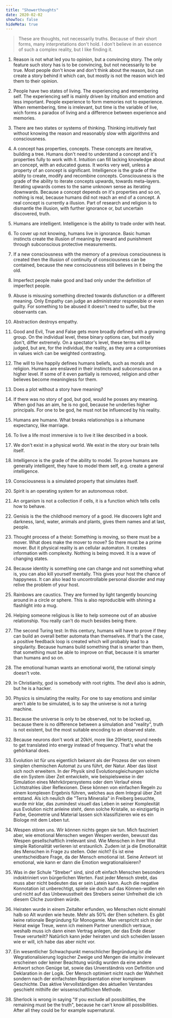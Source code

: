 ```yaml
---
title: "Showerthoughts"
date: 2020-02-02
showToc: false
hideMeta: true
---
```


> These are thoughts, not necessarily truths. Because of their short forms, many interpretations don't hold. I don't believe in an essence of such a complex reality, but I like finding it.

1. Reason is not what led you to opinion, but a convincing story. The only feature such story has is to be convincing, but not  necessarily to be true. Most people don't know and don't think about the reason, but can create a story behind it which can, but mostly is not the reason wich led them to their opinion.
2. People have two states of living. The experiencing and remembering self. The experiencing self is mainly driven by intuition and emotion and less important. People experience to form memories not to experience. When remembering, time is irrelevant, but time is the variable of live, wich forms a paradox of living and a difference between experience and memories.

3. There are two states or systems of thinking. Thinking intuitively fast without knowing the reason and reasonably slow with algorithms and consciousness.
   
4. A concept has properties, concepts. These concepts are iterative, building a tree. Humans don't need to understand a concept and it's properties fully to work with it. Intuition can fill lacking knowledge about an concept, with an educated guess. It works very well, unless a property of an concept is significant. Intelligence is the grade of the ability to create, modify and recombine concepts. Consciousness is the grade of the ability to iterate concepts upwards, towards meta–layers. Iterating upwards comes to the same unknown sense as iterating downwards. Because a concept depends on it's properties and so on, nothing is real, because humans did not reach an end of a concept. A real concept is currently a illusion. Part of research and religion is to dismantle the illusion, with further ignorance or, but uncertain discovered, truth.

5. Humans are intelligent. Intelligence is the ability to trade order with heat.

6. To cover up not knowing, humans live in ignorance. Basic human instincts create the illusion of meaning by reward and punishment through subconscious protective measurements.

7. If a new consciousness with the memory of a previous consciousness is created then the illusion of continuity of consciousness can be contained, because the new consciousness still believes in it being the old.

8. Imperfect people make good and bad only under the definition of imperfect people.  

9. Abuse is misusing something directed towards disfunction or a different meaning. Only Empathy can judge an administrator responsible or even guilty. For something to be abused it doesn't need to suffer, but the observants can.  

10. Abstraction destroys empathy.  

11. Good and Evil, True and False gets more broadly defined with a growing group. On the individual level, these binary options can, but mostly don't, differ extremely. On a spectator's level, these terms will be judged, but are, for the individual, the reality, as they are a compromises in values wich can be weighted contrasting.  

12. The will to live happily defines humans beliefs, such as morals and religion. Humans are enslaved in their instincts and subconscious on a higher level. If some of it even partially is removed, religion and other believes become meaningless for them.

13. Does a plot without a story have meaning?  

14. If there was no story of god, but god, would he posses any meaning. When god has an aim, he is no god, because he underlies higher principals. For one to be god, he must not be influenced by his reality.

15. Humans are humane. What breaks relationships is a inhumane expectancy, like marriage.  

16. To live a life most immersive is to live it like described in a book.

17. We don't exist in a physical world. We exist in the story our brain tells itself.  

18. Intelligence is the grade of the ability to model. To prove humans are generally intelligent, they have to model them self, e.g. create a general intelligence.

19. Consciousness is a simulated property that simulates itself.  

20. Spirit is an operating system for an autonomous robot.  

21. An organism is not a collection if cells, it is a function which tells cells how to behave.  

22. Genisis is the the childhood memory of a good. He discovers light and darkness, land, water, animals and plants, gives them names and at last, people.  

23. Thought process of a theist: Something is moving, so there must be a mover. What does make the mover to move? So there must be a prime mover. But it physical reality is an cellular automaton. It creates information with complexity. Nothing is being moved. It is a wave of changing states.  

24. Because identity is something one can change and not something what is, you can also kill yourself mentally. This gives your host the chance of happyness. It can also lead to uncontrollable personal disorder and may relive the problem of your host.  

25. Rainbows are caustics. They are formed by light tangently bouncing around in a circle or sphere. This is also reproducible with shining a flashlight into a mug.  

26. Helping someone religious is like to help someone out of an abusive relationship. You really can't do much besides being there.  

27. The second Turing test: In this century, humans will have to prove if they can build an overall better automata than themselves. If that's the case, a positive feedback loop is created which will probably lead to a singularity. Because humans build something that is smarter than them, that something must be able to improve on that, because it is smarter than humans and so on.  

28. The emotional human wants an emotional world, the rational simply doesn't vote.

29. In Christianity, god is somebody with root rights. The devil also is admin, but he is a hacker.  

30. Physics is simulating the reality. For one to say emotions and similar aren't able to be simulated, is to say the universe is not a turing machine.  

31. Because the universe is only to be observed, not to be locked up, because there is no difference between a simulation and "reality", truth is not existent, but the most suitable encoding to an observed state.

32. Because neurons don't work at 20kH, more like 20Hertz, sound needs to get translated into energy instead of frequency. That's what the gehörkanal does.

33. Evolution ist für uns eigentlich bekannt als der Prozess der von einem simplen chemischen Automat zu uns führt, der Natur. Aber das lässt sich noch erweitern. In der Physik sind Evolutionsgleichungen solche die ein System über Zeit entwickeln, wie beispielsweise in der Simulation eines Mehrkörpersystems oder dem Verlauf eines Lichtstrahles über Reflexionen. Diese können von einfachen Regeln zu einem komplexen Ergebnis führen, welches aus dem Integral über Zeit entstand. Als ich neulich die "Terra Mineralia" in Freiberg besuchte, wurde mir klar, das zumindest visuell das Leben in seiner Komplexität aus Evolution nicht anleine steht, denn solche Kristalle, so einzigartig in Farbe, Geometrie und Material lassen sich klassifizieren wie es ein Biologe mit dem Leben tut.

34. Wespen stören uns. Wir können nichts gegen sie tun. Mich fasziniert aber, wie emotional Menschen wegen Wespen werden, bewusst das Wespen gesellschaftlich irrelevant sind. Wie Menschen in ihrer Wut simple Rationalität verlieren ist erstaunlich. Zudem ist ja die Emotionalität des Menschen in Frage zu stellen. Oder nicht? Es ist eine unentscheidbare Frage, da der Mensch emotional ist. Seine Antwort ist emotional, wie kann er dann die Emotion wegrationalisieren?

35. Was in der Schule "Streber" sind, sind oft einfach Menschen besonders indoktriniert von bürgerlichen Werten. Fast jeder Mensch strebt, das muss aber nicht bedeuten das er sein Latein kann. Auch die negative Konnotation ist unberechtigt, spiele sie doch auf das Können-wollen ein und nicht auf das Unbewusstheit des Strebers seiner Unfreiheit die ich diesem Cliche zuordnen würde.

36. Heiraten wurde in einem Zeitalter erfunden, wo Menschen nicht einmahl halb so Alt wurden wie heute. Mehr als 50% der Ehen scheitern. Es gibt keine rationale Begründung für Monogamie. Man verspricht sich in der Heirat ewige Treue, wenn ich meinem Partner unendlich vertraue, weshalb muss ich dann einen Vertrag anlegen, der das Ende dieser Treue verurteilt? Natürlich kann jeder heiraten und sich scheiden lassen wie er will, ich habe das aber nicht vor.

37. Ein wesentlicher Schwachpunkt menschlicher Begründung ist die Wegrationalisierung logischer Zweige und Mengen die intuitiv irrelevant erscheinen oder keiner Beachtung würdig wurden da eine andere Antwort schon Genüge tat, sowie das Unverständnis von Definition und Deklaration in der Logik. Der Mensch optimiert nicht nach der Wahrheit sondern nach der einfachsten Repräsentation einer komplexen Geschichte. Das aktive Vervollständigen des aktuellen Verstandes geschieht mithilfe der wissenschaftlichen Methode.

38. Sherlock is wrong in saying "If you exclude all possibilities, the remaining must be the truth", because he can't know all possibilities. After all they could be for example supernatural.